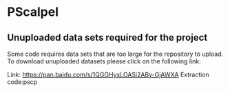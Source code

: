 # PScalpel
## Unuploaded data sets required for the project
Some code requires data sets that are too large for the repository to upload. To download unuploaded datasets please click on the following link:

Link: https://pan.baidu.com/s/1QGGHyxLOASi2ABy-GjAWXA
Extraction code:pscp
